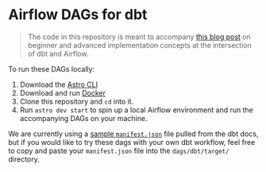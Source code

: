 # Airflow DAGs for dbt

> The code in this repository is meant to accompany [this blog post](https://astronomer.io/blog) on beginner and advanced implementation concepts at the intersection of dbt and Airflow.

To run these DAGs locally:
1. Download the [Astro CLI](https://github.com/astronomer/astro-cli)
2. Download and run [Docker](https://docs.docker.com/docker-for-mac/install/)
3. Clone this repository and `cd` into it.
4. Run `astro dev start` to spin up a local Airflow environment and run the accompanying DAGs on your machine.

We are currently using a [sample `manifest.json`](https://github.com/fishtown-analytics/dbt-docs/blob/master/data/manifest.json) file pulled from the dbt docs, but if you would like to try these dags with your own dbt workflow, feel free to copy and paste your `manifest.json` file into the `dags/dbt/target/` directory.